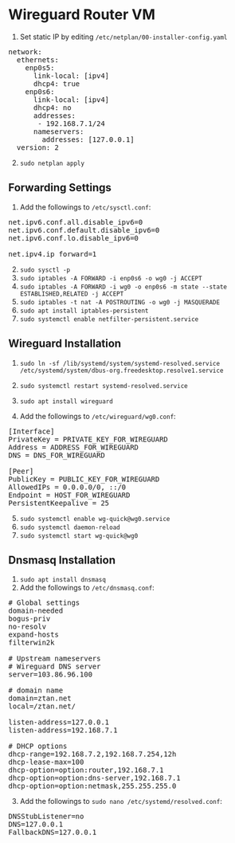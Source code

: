 # Wireguard Router VM

1. Set static IP by editing `/etc/netplan/00-installer-config.yaml`
<pre>
network:
  ethernets:
    enp0s5:
      link-local: [ipv4]
      dhcp4: true
    enp0s6:
      link-local: [ipv4]
      dhcp4: no
      addresses:
       - 192.168.7.1/24
      nameservers:
        addresses: [127.0.0.1]
  version: 2
</pre>
2. `sudo netplan apply`

## Forwarding Settings
1. Add the followings to `/etc/sysctl.conf`:
<pre>
net.ipv6.conf.all.disable_ipv6=0
net.ipv6.conf.default.disable_ipv6=0
net.ipv6.conf.lo.disable_ipv6=0

net.ipv4.ip_forward=1
</pre>
2. `sudo sysctl -p`
3. `sudo iptables -A FORWARD -i enp0s6 -o wg0 -j ACCEPT`
4. `sudo iptables -A FORWARD -i wg0 -o enp0s6 -m state --state ESTABLISHED,RELATED -j ACCEPT`
5. `sudo iptables -t nat -A POSTROUTING -o wg0 -j MASQUERADE`
6. `sudo apt install iptables-persistent`
7. `sudo systemctl enable netfilter-persistent.service`

## Wireguard Installation
1.  `sudo ln -sf /lib/systemd/system/systemd-resolved.service /etc/systemd/system/dbus-org.freedesktop.resolve1.service`
2. `sudo systemctl restart systemd-resolved.service`
3. `sudo apt install wireguard`

4. Add the followings to `/etc/wireguard/wg0.conf`:
<pre>
[Interface]
PrivateKey = PRIVATE_KEY_FOR_WIREGUARD
Address = ADDRESS_FOR_WIREGUARD
DNS = DNS_FOR_WIREGUARD

[Peer]
PublicKey = PUBLIC_KEY_FOR_WIREGUARD
AllowedIPs = 0.0.0.0/0, ::/0
Endpoint = HOST_FOR_WIREGUARD
PersistentKeepalive = 25
</pre>
5. `sudo systemctl enable wg-quick@wg0.service`
6. `sudo systemctl daemon-reload`
7. `sudo systemctl start wg-quick@wg0`

## Dnsmasq Installation
1. `sudo apt install dnsmasq`
2. Add the followings to `/etc/dnsmasq.conf`:
<pre>
# Global settings
domain-needed
bogus-priv
no-resolv
expand-hosts
filterwin2k

# Upstream nameservers
# Wireguard DNS server
server=103.86.96.100

# domain name
domain=ztan.net
local=/ztan.net/

listen-address=127.0.0.1
listen-address=192.168.7.1

# DHCP options
dhcp-range=192.168.7.2,192.168.7.254,12h
dhcp-lease-max=100
dhcp-option=option:router,192.168.7.1
dhcp-option=option:dns-server,192.168.7.1
dhcp-option=option:netmask,255.255.255.0
</pre>
3. Add the followings to `sudo nano /etc/systemd/resolved.conf`:
<pre>
DNSStubListener=no
DNS=127.0.0.1
FallbackDNS=127.0.0.1
</pre>
